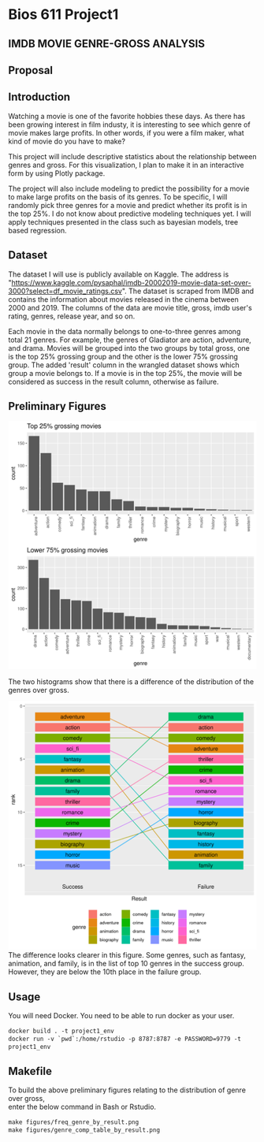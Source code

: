 Bios 611 Project1
=================
IMDB MOVIE GENRE-GROSS ANALYSIS
-------------------------------

Proposal
--------

Introduction
------------
 Watching a movie is one of the favorite hobbies these days.
As there has been growing interest in film industy, it is interesting to see which genre of movie makes large profits. 
In other words, if you were a film maker, what kind of movie do you have to make?


This project will include descriptive statistics about the relationship between genres and gross. For this visualization, I plan to make it in an interactive form by using Plotly package.


The project will also include modeling to predict the possibility for a movie to make large profits on the basis of its genres.
To be specific, I will randomly pick three genres for a movie and predict whether its profit is in the top 25%.
I do not know about predictive modeling techniques yet. I will apply techniques presented in the class such as bayesian models, tree based regression. 

Dataset
--------
 The dataset I will use is publicly available on Kaggle. The address is "https://www.kaggle.com/pysaphal/imdb-20002019-movie-data-set-over-3000?select=df_movie_ratings.csv".
The dataset is scraped from IMDB and contains the information about movies released in the cinema between 2000 and 2019.
The columns of the data are movie title, gross, imdb user's rating, genres, release year, and so on.


 Each movie in the data normally belongs to one-to-three genres among total 21 genres. For example, the genres of Gladiator are action, adventure, and drama.
Movies will be grouped into the two groups by total gross, one is the top 25% grossing group and the other is the lower 75% grossing group.
The added 'result' column in the wrangled dataset shows which group a movie belongs to. If a movie is in the top 25%, the movie will be considered as success in the result column, otherwise as failure.

Preliminary Figures
-------------------

![](assets/freq_genre_by_result.png)

 The two histograms show that there is a difference of the distribution of the genres over gross. 

![](assets/genre_comp_table_by_result.png)
 The difference looks clearer in this figure. Some genres, such as fantasy, animation, and family, is in the list of top 10 genres in the success group.
However, they are below the 10th place in the failure group. 


Usage
------------------

 You will need Docker. You need to be able to run docker as your user.

    docker build . -t project1_env
    docker run -v `pwd`:/home/rstudio -p 8787:8787 -e PASSWORD=9779 -t project1_env

Makefile
--------

 To build the above preliminary figures relating to the distribution of genre over gross,\
enter the below command in Bash or Rstudio.

	make figures/freq_genre_by_result.png
	make figures/genre_comp_table_by_result.png


